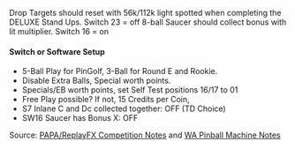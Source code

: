 Drop Targets should reset with 56k/112k light spotted when completing the DELUXE Stand Ups. Switch 23 = off 8-ball Saucer should collect bonus with lit multiplier. Switch 16 = on

#### Switch or Software Setup
-   5-Ball Play for PinGolf, 3-Ball for Round E and Rookie.
-   Disable Extra Balls, Special worth points.
-   Specials/EB worth points, set Self Test positions 16/17 to 01
-   Free Play possible? If not, 15 Credits per Coin,
-   S7 Inlane C and Dc collected together: OFF (TD Choice)
-   SW16 Saucer has Bonus X: OFF


Source: [PAPA/ReplayFX Competition Notes](https://replayfoundation.org/papa/learning-center/director-guide/game-notes/#GameNotes) and [WA Pinball Machine Notes](http://wapinball.net/setups/)
